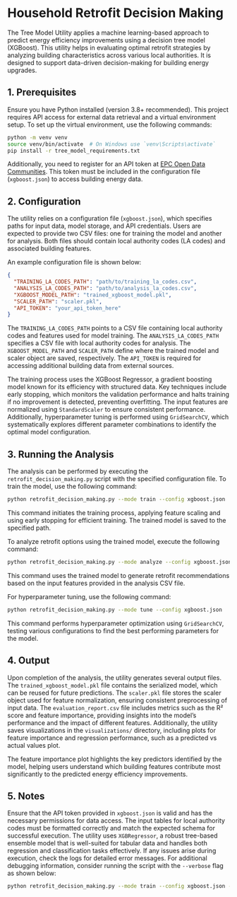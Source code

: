 # Household Retrofit Decision Making

The Tree Model Utility applies a machine learning-based approach to predict energy efficiency improvements using a decision tree model (XGBoost). This utility helps in evaluating optimal retrofit strategies by analyzing building characteristics across various local authorities. It is designed to support data-driven decision-making for building energy upgrades.

## 1. Prerequisites

Ensure you have Python installed (version 3.8+ recommended). This project requires API access for external data retrieval and a virtual environment setup. To set up the virtual environment, use the following commands:

```bash
python -m venv venv
source venv/bin/activate  # On Windows use `venv\Scripts\activate`
pip install -r tree_model_requirements.txt
```

Additionally, you need to register for an API token at [EPC Open Data Communities](https://epc.opendatacommunities.org/domestic/search). This token must be included in the configuration file (`xgboost.json`) to access building energy data.

## 2. Configuration

The utility relies on a configuration file (`xgboost.json`), which specifies paths for input data, model storage, and API credentials. Users are expected to provide two CSV files: one for training the model and another for analysis. Both files should contain local authority codes (LA codes) and associated building features.

An example configuration file is shown below:

```json
{
  "TRAINING_LA_CODES_PATH": "path/to/training_la_codes.csv",
  "ANALYSIS_LA_CODES_PATH": "path/to/analysis_la_codes.csv",
  "XGBOOST_MODEL_PATH": "trained_xgboost_model.pkl",
  "SCALER_PATH": "scaler.pkl",
  "API_TOKEN": "your_api_token_here"
}
```

The `TRAINING_LA_CODES_PATH` points to a CSV file containing local authority codes and features used for model training. The `ANALYSIS_LA_CODES_PATH` specifies a CSV file with local authority codes for analysis. The `XGBOOST_MODEL_PATH` and `SCALER_PATH` define where the trained model and scaler object are saved, respectively. The `API_TOKEN` is required for accessing additional building data from external sources.

The training process uses the XGBoost Regressor, a gradient boosting model known for its efficiency with structured data. Key techniques include early stopping, which monitors the validation performance and halts training if no improvement is detected, preventing overfitting. The input features are normalized using `StandardScaler` to ensure consistent performance. Additionally, hyperparameter tuning is performed using `GridSearchCV`, which systematically explores different parameter combinations to identify the optimal model configuration.

## 3. Running the Analysis

The analysis can be performed by executing the `retrofit_decision_making.py` script with the specified configuration file. To train the model, use the following command:

```bash
python retrofit_decision_making.py --mode train --config xgboost.json
```

This command initiates the training process, applying feature scaling and using early stopping for efficient training. The trained model is saved to the specified path.

To analyze retrofit options using the trained model, execute the following command:

```bash
python retrofit_decision_making.py --mode analyze --config xgboost.json
```

This command uses the trained model to generate retrofit recommendations based on the input features provided in the analysis CSV file.

For hyperparameter tuning, use the following command:

```bash
python retrofit_decision_making.py --mode tune --config xgboost.json
```

This command performs hyperparameter optimization using `GridSearchCV`, testing various configurations to find the best performing parameters for the model.

## 4. Output

Upon completion of the analysis, the utility generates several output files. The `trained_xgboost_model.pkl` file contains the serialized model, which can be reused for future predictions. The `scaler.pkl` file stores the scaler object used for feature normalization, ensuring consistent preprocessing of input data. The `evaluation_report.csv` file includes metrics such as the R² score and feature importance, providing insights into the model’s performance and the impact of different features. Additionally, the utility saves visualizations in the `visualizations/` directory, including plots for feature importance and regression performance, such as a predicted vs actual values plot.

The feature importance plot highlights the key predictors identified by the model, helping users understand which building features contribute most significantly to the predicted energy efficiency improvements.

## 5. Notes

Ensure that the API token provided in `xgboost.json` is valid and has the necessary permissions for data access. The input tables for local authority codes must be formatted correctly and match the expected schema for successful execution. The utility uses `XGBRegressor`, a robust tree-based ensemble model that is well-suited for tabular data and handles both regression and classification tasks effectively. If any issues arise during execution, check the logs for detailed error messages. For additional debugging information, consider running the script with the `--verbose` flag as shown below:

```bash
python retrofit_decision_making.py --mode train --config xgboost.json --verbose
```
